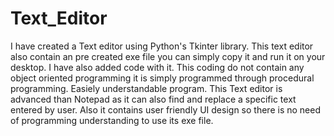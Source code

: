 # Text_Editor
I have created a Text editor using Python's Tkinter library. 
This text editor also contain an pre created exe file you can simply copy it and run it on your desktop.
I have also added code with it.
This coding do not contain any object oriented programming it is simply programmed through procedural programming.
Easiely understandable program.
This Text editor is advanced than Notepad as it can also find and replace a specific text entered by user.
Also it contains user friendly UI design so there is no need of programming understanding to use its  exe file.
